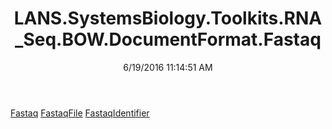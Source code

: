 ﻿---
title: LANS.SystemsBiology.Toolkits.RNA_Seq.BOW.DocumentFormat.Fastaq
date: 6/19/2016 11:14:51 AM
---

[Fastaq](T-LANS.SystemsBiology.Toolkits.RNA_Seq.BOW.DocumentFormat.Fastaq.Fastaq.html)
[FastaqFile](T-LANS.SystemsBiology.Toolkits.RNA_Seq.BOW.DocumentFormat.Fastaq.FastaqFile.html)
[FastaqIdentifier](T-LANS.SystemsBiology.Toolkits.RNA_Seq.BOW.DocumentFormat.Fastaq.FastaqIdentifier.html)
